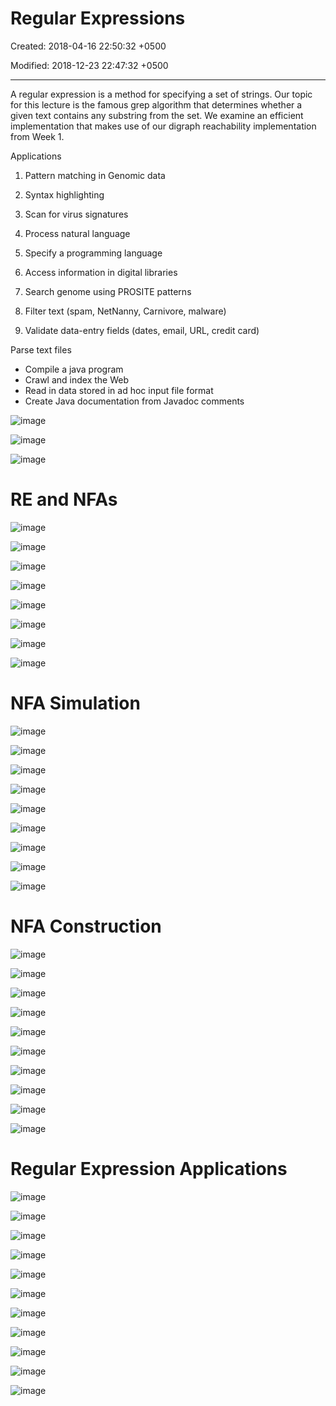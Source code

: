 # Regular Expressions

Created: 2018-04-16 22:50:32 +0500

Modified: 2018-12-23 22:47:32 +0500

---

A regular expression is a method for specifying a set of strings. Our topic for this lecture is the famous grep algorithm that determines whether a given text contains any substring from the set. We examine an efficient implementation that makes use of our digraph reachability implementation from Week 1.

Applications

1. Pattern matching in Genomic data

2. Syntax highlighting

3. Scan for virus signatures

4. Process natural language

5. Specify a programming language

6. Access information in digital libraries

7. Search genome using PROSITE patterns

8. Filter text (spam, NetNanny, Carnivore, malware)

9. Validate data-entry fields (dates, email, URL, credit card)

Parse text files

- Compile a java program
- Crawl and index the Web
- Read in data stored in ad hoc input file format
- Create Java documentation from Javadoc comments

![image](media/Regular-Expressions-image1.png)

![image](media/Regular-Expressions-image2.png)

![image](media/Regular-Expressions-image3.png)

# RE and NFAs

![image](media/Regular-Expressions-image4.png)

![image](media/Regular-Expressions-image5.png)

![image](media/Regular-Expressions-image6.png)

![image](media/Regular-Expressions-image7.png)

![image](media/Regular-Expressions-image8.png)

![image](media/Regular-Expressions-image9.png)

![image](media/Regular-Expressions-image10.png)

![image](media/Regular-Expressions-image11.png)

# NFA Simulation

![image](media/Regular-Expressions-image12.png)

![image](media/Regular-Expressions-image13.png)

![image](media/Regular-Expressions-image14.png)

![image](media/Regular-Expressions-image15.png)

![image](media/Regular-Expressions-image16.png)

![image](media/Regular-Expressions-image17.png)

![image](media/Regular-Expressions-image18.png)

![image](media/Regular-Expressions-image19.png)

![image](media/Regular-Expressions-image20.png)

# NFA Construction

![image](media/Regular-Expressions-image21.png)

![image](media/Regular-Expressions-image22.png)

![image](media/Regular-Expressions-image23.png)

![image](media/Regular-Expressions-image24.png)

![image](media/Regular-Expressions-image25.png)

![image](media/Regular-Expressions-image26.png)

![image](media/Regular-Expressions-image27.png)

![image](media/Regular-Expressions-image28.png)

![image](media/Regular-Expressions-image29.png)

![image](media/Regular-Expressions-image30.png)

# Regular Expression Applications

![image](media/Regular-Expressions-image31.png)

![image](media/Regular-Expressions-image32.png)

![image](media/Regular-Expressions-image33.png)

![image](media/Regular-Expressions-image34.png)

![image](media/Regular-Expressions-image35.png)

![image](media/Regular-Expressions-image36.png)

![image](media/Regular-Expressions-image37.png)

![image](media/Regular-Expressions-image38.png)

![image](media/Regular-Expressions-image39.png)

![image](media/Regular-Expressions-image40.png)

![image](media/Regular-Expressions-image41.png)
